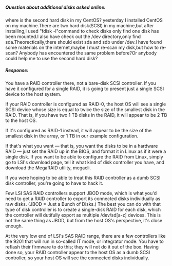 ##### Question about additional disks asked online: 

where is the second hard disk in my CentOS?
yesterday I installed CentOS on my machine.There are two hard disk(SCSI) in my machine,but after installing,I used "fdisk -l"command to check disks only find one disk has been mounted.I also have check out the /dev directory,only find sda.Theorectically,there should exist sda and sdb under /dev.I have found some materials on the internet,maybe I must re-scan my disk,but how to re-scan? Anybody has encountered the same problem before?Or anybody could help me to use the second hard disk?


##### Response:

You have a RAID controller there, not a bare-disk SCSI controller. If you have it configured for a single RAID, it is going to present just a single SCSI device to the host system.

If your RAID controller is configured as RAID-0, the host OS will see a single SCSI device whose size is equal to twice the size of the smallest disk in the RAID. That is, if you have two 1 TB disks in the RAID, it will appear to be 2 TB to the host OS.

If it's configured as RAID-1 instead, it will appear to be the size of the smallest disk in the array, or 1 TB in our example configuration.

If that's what you want — that is, you want the disks to be in a hardware RAID — just set the RAID up in the BIOS, and format it in Linux as if it were a single disk. If you want to be able to configure the RAID from Linux, simply go to LSI's download page, tell it what kind of disk controller you have, and download the MegaRAID utility, megacli.

If you were hoping to be able to treat this RAID controller as a dumb SCSI disk controller, you're going to have to hack it.

Few LSI SAS RAID controllers support JBOD mode, which is what you'd need to get a RAID controller to export its connected disks individually as raw disks. (JBOD = Just a Bunch of Disks.) The best you can do with that type of disk controller is to create a single-disk RAID for each disk, which the controller will dutifully export as multiple /dev/sd[a-z] devices. This is not the same thing as JBOD, but from the host OS's perspective, it's close enough.

At the very low end of LSI's SAS RAID range, there are a few controllers like the 9201 that will run in so-called IT mode, or integrator mode. You have to reflash their firmware to do this; they will not do it out of the box. Having done so, your RAID controller appear to the host OS as a dumb SCSI controller, so your host OS will see the connected disks individually.

